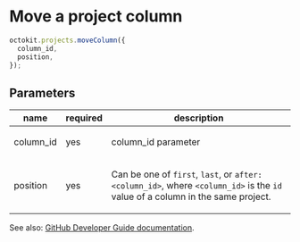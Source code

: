 # Move a project column

```js
octokit.projects.moveColumn({
  column_id,
  position,
});
```

## Parameters

<table>
  <thead>
    <tr>
      <th>name</th>
      <th>required</th>
      <th>description</th>
    </tr>
  </thead>
  <tbody>
    <tr><td>column_id</td><td>yes</td><td>

column_id parameter

</td></tr>
<tr><td>position</td><td>yes</td><td>

Can be one of `first`, `last`, or `after:<column_id>`, where `<column_id>` is the `id` value of a column in the same project.

</td></tr>
  </tbody>
</table>

See also: [GitHub Developer Guide documentation](endpoint.documentationUrl).
